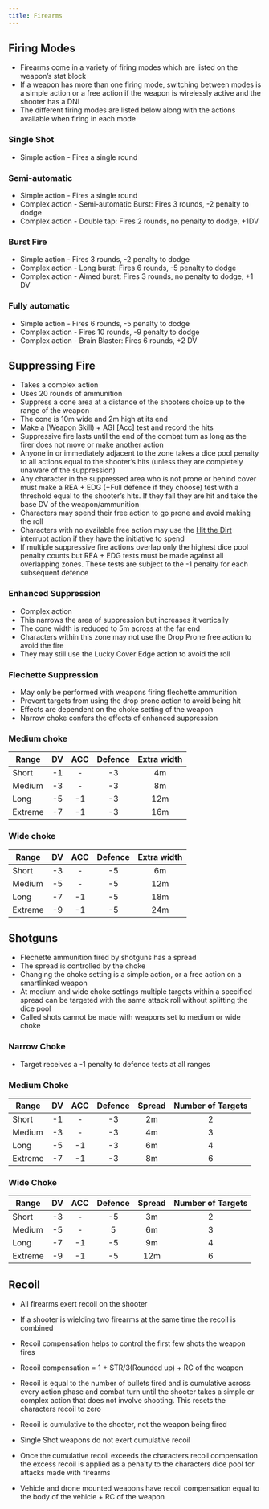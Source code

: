 ```yaml
---
title: Firearms
---
```


## Firing Modes

- Firearms come in a variety of firing modes which are listed on the weapon’s stat block
- If a weapon has more than one firing mode, switching between modes is a simple action or a free action if the weapon is wirelessly active and the shooter has a DNI
- The different firing modes are listed below along with the actions available when firing in each mode

### Single Shot
- Simple action - Fires a single round

### Semi-automatic
- Simple action - Fires a single round
- Complex action - Semi-automatic Burst: Fires 3 rounds, -2 penalty to dodge
- Complex action - Double tap: Fires 2 rounds, no penalty to dodge, +1DV

### Burst Fire
- Simple action - Fires 3 rounds, -2 penalty to dodge
- Complex action - Long burst: Fires 6 rounds, -5 penalty to dodge
- Complex action - Aimed burst: Fires 3 rounds, no penalty to dodge, +1 DV

### Fully automatic
- Simple action - Fires 6 rounds, -5 penalty to dodge
- Complex action - Fires 10 rounds, -9 penalty to dodge
- Complex action - Brain Blaster: Fires 6 rounds, +2 DV


## Suppressing Fire
- Takes a complex action
- Uses 20 rounds of ammunition
- Suppress a cone area at a distance of the shooters choice up to the range of the weapon
- The cone is 10m wide and 2m high at its end
- Make a (Weapon Skill) + AGI [Acc] test and record the hits
- Suppressive fire lasts until the end of the combat turn as long as the firer does not move or make another action
- Anyone in or immediately adjacent to the zone takes a dice pool penalty to all actions equal to the shooter’s hits (unless they are completely unaware of the suppression)
- Any character in the suppressed area who is not prone or behind cover must make a REA + EDG (+Full defence if they choose) test with a threshold equal to the shooter’s hits.  If they fail they are hit and take the base DV of the weapon/ammunition
- Characters may spend their free action to go prone and avoid making the roll
- Characters with no available free action may use the [Hit the Dirt](InterruptActions.md) interrupt action if they have the initiative to spend
- If multiple suppressive fire actions overlap only the highest dice pool penalty counts but REA + EDG tests must be made against all overlapping zones.  These tests are subject to the -1 penalty for each subsequent defence

### Enhanced Suppression
- Complex action
- This narrows the area of suppression but increases it vertically
- The cone width is reduced to 5m across at the far end
- Characters within this zone may not use the Drop Prone free action to avoid the fire
- They may still use the Lucky Cover Edge action to avoid the roll

### Flechette Suppression
- May only be performed with weapons firing flechette ammunition
- Prevent targets from using the drop prone action to avoid being hit
- Effects are dependent on the choke setting of the weapon
- Narrow choke confers the effects of enhanced suppression

### Medium choke

| Range   | DV  | ACC | Defence | Extra width |
| ------- |:---:|:---:|:-------:|:-----------:|
| Short   | -1  |  -  |   -3    |     4m      |
| Medium  | -3  |  -  |   -3    |     8m      |
| Long    | -5  | -1  |   -3    |     12m     |
| Extreme | -7  | -1  |   -3    |     16m     |

### Wide choke

| Range   | DV  | ACC | Defence | Extra width |
| ------- |:---:|:---:|:-------:|:-----------:|
| Short   | -3  |  -  |   -5    |     6m      |
| Medium  | -5  |  -  |   -5    |     12m     |
| Long    | -7  | -1  |   -5    |     18m     |
| Extreme | -9  | -1  |   -5    |     24m     |

## Shotguns
- Flechette ammunition fired by shotguns has a spread
- The spread is controlled by the choke
- Changing the choke setting is a simple action, or a free action on a smartlinked weapon
- At medium and wide choke settings multiple targets within a specified spread can be targeted with the same attack roll without splitting the dice pool
- Called shots cannot be made with weapons set to medium or wide choke

### Narrow Choke
- Target receives a -1 penalty to defence tests at all ranges

### Medium Choke

| Range   | DV  | ACC | Defence | Spread | Number of Targets |
| ------- |:---:|:---:|:-------:|:------:|:-----------------:|
| Short   | -1  |  -  |   -3    |   2m   |         2         |
| Medium  | -3  |  -  |   -3    |   4m   |         3         |
| Long    | -5  | -1  |   -3    |   6m   |         4         |
| Extreme | -7  | -1  |   -3    |   8m   |         6         |

### Wide Choke

| Range   | DV  | ACC | Defence | Spread | Number of Targets |
| ------- |:---:|:---:|:-------:|:------:|:-----------------:|
| Short   | -3  |  -  |   -5    |   3m   |         2         |
| Medium  | -5  |  -  |    5    |   6m   |         3         |
| Long    | -7  | -1  |   -5    |   9m   |         4         |
| Extreme | -9  | -1  |   -5    |  12m   |         6         |

## Recoil
- All firearms exert recoil on the shooter
- If a shooter is wielding two firearms at the same time the recoil is combined
- Recoil compensation helps to control the first few shots the weapon fires
- Recoil compensation = 1 + STR/3(Rounded up) + RC of the weapon
- Recoil is equal to the number of bullets fired and is cumulative across every action phase and combat turn until the shooter takes a simple or complex action that does not involve shooting.  This resets the characters recoil to zero
- Recoil is cumulative to the shooter, not the weapon being fired
- Single Shot weapons do not exert cumulative recoil

- Once the cumulative recoil exceeds the characters recoil compensation the excess recoil is applied as a penalty to the characters dice pool for attacks made with firearms

- Vehicle and drone mounted weapons have recoil compensation equal to the body of the vehicle + RC of the weapon
